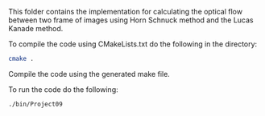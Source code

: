 This folder contains the implementation for calculating the optical flow between two frame of images using Horn Schnuck method and the Lucas Kanade method.

To compile the code using CMakeLists.txt do the following in the directory:
```bash
cmake .
```

Compile the code using the generated make file.

To run the code do the following:
```bash
./bin/Project09
```